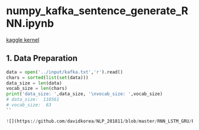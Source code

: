 
# numpy_kafka_sentence_generate_RNN.ipynb

[kaggle kernel](https://www.kaggle.com/davidkor/numpy-kafka-sentence-generate-rnn)

## 1. Data Preparation
```python
data = open('../input/kafka.txt','r').read()
chars = sorted(list(set(data)))
data_size = len(data)
vocab_size = len(chars)
print('data_size: ',data_size, '\nvocab_size: ',vocab_size)
# data_size:  118561 
# vocab_size:  63
``

![](https://github.com/davidkorea/NLP_201811/blob/master/RNN_LSTM_GRU/README/RNNBPcomputationalgraph.png)
